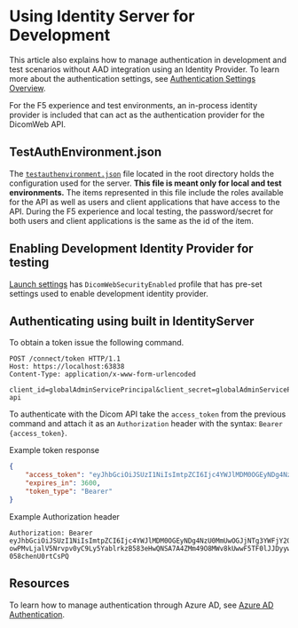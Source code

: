 # Using Identity Server for Development

This article also explains how to manage authentication in development and test scenarios without AAD integration using an Identity Provider. To learn more about the authentication settings, see [Authentication Settings Overview](AzureADAuthentication.md#L15).

For the F5 experience and test environments, an in-process identity provider is included that can act as the authentication provider for the DicomWeb API.

## TestAuthEnvironment.json

The [`testauthenvironment.json`](/testauthenvironment.json) file located in the root directory holds the configuration used for the server. **This file is meant only for local and test environments.** The items represented in this file include the roles available for the API as well as users and client applications that have access to the API. During the F5 experience and local testing, the password/secret for both users and client applications is the same as the id of the item.

## Enabling Development Identity Provider for testing

[Launch settings](/src/Microsoft.Health.Dicom.Web/Properties/launchSettings.json) has `DicomWebSecurityEnabled` profile that has pre-set settings used to enable development identity provider.

## Authenticating using built in IdentityServer

To obtain a token issue the following command.

```
POST /connect/token HTTP/1.1
Host: https://localhost:63838
Content-Type: application/x-www-form-urlencoded

client_id=globalAdminServicePrincipal&client_secret=globalAdminServicePrincipal&grant_type=client_credentials&scope=health-api
```

To authenticate with the Dicom API take the `access_token` from the previous command and attach it as an `Authorization` header with the syntax: `Bearer {access_token}`.

Example token response

```json
{
    "access_token": "eyJhbGciOiJSUzI1NiIsImtpZCI6Ijc4YWJlMDM0OGEyNDg4NzU0MmUwOGJjNTg3YWFjY2Q4IiwidHlwIjoiSldUIn0.eyJuYmYiOjE1MjM1NTQ3OTQsImV4cCI6MTUyMzU1ODM5NCwiaXNzIjoiaHR0cDovL2xvY2FsaG9zdDo1MzcyNyIsImF1ZCI6WyJodHRwOi8vbG9jYWxob3N0OjUzNzI3L3Jlc291cmNlcyIsImZoaXItYXBpIl0sImNsaWVudF9pZCI6Imtub3duLWNsaWVudC1pZCIsInNjb3BlIjpbImZoaXItYXBpIl19.pZWIWy3RdDHp5zgcYs8bb9VrxIHXbYu8LolC3YTy6xWsPxMoPUQwbAltYmC6WDXFiDygpsC5ofkGlR4BH0Bt1FMvFWqFYhPcOOKvBqLLc055EHZfTcNcmiUUf4y4KRuQFqWZsH_HrfWwykSGVio2OnYcQvytrbjAi_EzHf2vrHJUHX2JFY4A_F6WpJbQiI1hUVEOd7h1jfmAptWlNGwNRbCF2Wd1Hf_Hodym8mEOKQz21VHdvNJ_B-owPMvLjalV5Nrvpv0yC9Ly5YablrkzB583eHwQNSA7A4ZMm49O8MWv8kUwwF5TF0lJJDyyw3ruqmPWCM-058chenU0rtCsPQ",
    "expires_in": 3600,
    "token_type": "Bearer"
}
```

Example Authorization header
```
Authorization: Bearer eyJhbGciOiJSUzI1NiIsImtpZCI6Ijc4YWJlMDM0OGEyNDg4NzU0MmUwOGJjNTg3YWFjY2Q4IiwidHlwIjoiSldUIn0.eyJuYmYiOjE1MjM1NTQ3OTQsImV4cCI6MTUyMzU1ODM5NCwiaXNzIjoiaHR0cDovL2xvY2FsaG9zdDo1MzcyNyIsImF1ZCI6WyJodHRwOi8vbG9jYWxob3N0OjUzNzI3L3Jlc291cmNlcyIsImZoaXItYXBpIl0sImNsaWVudF9pZCI6Imtub3duLWNsaWVudC1pZCIsInNjb3BlIjpbImZoaXItYXBpIl19.pZWIWy3RdDHp5zgcYs8bb9VrxIHXbYu8LolC3YTy6xWsPxMoPUQwbAltYmC6WDXFiDygpsC5ofkGlR4BH0Bt1FMvFWqFYhPcOOKvBqLLc055EHZfTcNcmiUUf4y4KRuQFqWZsH_HrfWwykSGVio2OnYcQvytrbjAi_EzHf2vrHJUHX2JFY4A_F6WpJbQiI1hUVEOd7h1jfmAptWlNGwNRbCF2Wd1Hf_Hodym8mEOKQz21VHdvNJ_B-owPMvLjalV5Nrvpv0yC9Ly5YablrkzB583eHwQNSA7A4ZMm49O8MWv8kUwwF5TF0lJJDyyw3ruqmPWCM-058chenU0rtCsPQ
```

## Resources

To learn how to manage authentication through Azure AD, see [Azure AD Authentication](/docs/How-to-guides/enable-authentication-with-tokens.md).